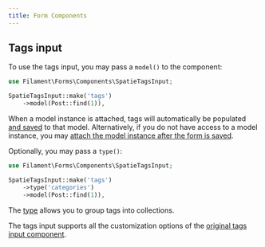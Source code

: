 ```yaml
---
title: Form Components
---
```


## Tags input

To use the tags input, you may pass a `model()` to the component:

```php
use Filament\Forms\Components\SpatieTagsInput;

SpatieTagsInput::make('tags')
    ->model(Post::find(1)),
```

When a model instance is attached, tags will automatically be populated [and saved](/docs/forms/building-forms#field-relationships) to that model. Alternatively, if you do not have access to a model instance, you may [attach the model instance after the form is saved](/docs/forms/building-forms#saving-field-relationships-manually).

Optionally, you may pass a `type()`:

```php
use Filament\Forms\Components\SpatieTagsInput;

SpatieTagsInput::make('tags')
    ->type('categories')
    ->model(Post::find(1)),
```

The [type](https://spatie.be/docs/laravel-tags/v4/advanced-usage/using-types) allows you to group tags into collections.

The tags input supports all the customization options of the [original tags input component](/docs/forms/fields#tags-input).
